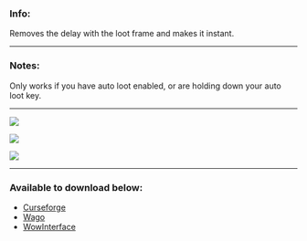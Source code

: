 ### **Info:**

Removes the delay with the loot frame and makes it instant.

* * *

### **Notes:**

Only works if you have auto loot enabled, or are holding down your auto loot key.

* * *

![](https://img.shields.io/badge/Supports-The%20War%20Within-purple?style=flat&logo=battledotnet&logoColor=purple)

![](https://img.shields.io/badge/Supports-Wrath%20Classic-blue?style=flat&logo=battledotnet&logoColor=blue)

![](https://img.shields.io/badge/Supports-Classic-yellow?style=flat&logo=battledotnet&logoColor=yellow)

* * *

### **Available to download below:**

* [Curseforge](https://www.curseforge.com/wow/addons/faster-loot)
* [Wago](https://addons.wago.io/addons/faster-loot)
* [WowInterface](https://www.wowinterface.com/downloads/info26759-FasterLoot.html)